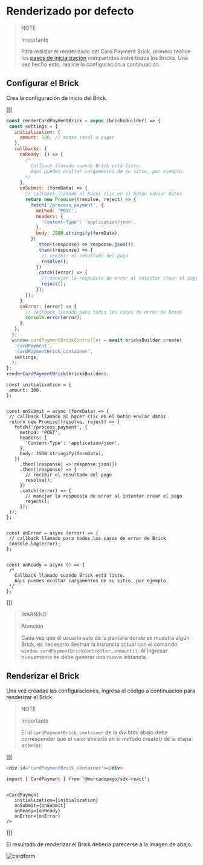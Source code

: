 # Renderizado por defecto

> NOTE
>
> Importante
>
> Para realizar el renderizado del Card Payment Brick, primero realice los [pasos de inicialización](/developers/es/docs/checkout-bricks/common-initialization) compartidos entre todos los Bricks. Una vez hecho esto, realice la configuración a continuación.


## Configurar el Brick

Crea la configuración de inicio del Brick.

[[[
```Javascript
const renderCardPaymentBrick = async (bricksBuilder) => {
 const settings = {
   initialization: {
     amount: 100, // monto total a pagar
   },
   callbacks: {
     onReady: () => {
       /*
         Callback llamado cuando Brick está listo.
         Aquí puedes ocultar cargamentos de su sitio, por ejemplo.
       */
     },
     onSubmit: (formData) => {
       // callback llamado al hacer clic en el botón enviar datos
       return new Promise((resolve, reject) => {
         fetch('/process_payment', {
           method: 'POST',
           headers: {
             'Content-Type': 'application/json',
           },
           body: JSON.stringify(formData),
         })
           .then((response) => response.json())
           .then((response) => {
             // recibir el resultado del pago
             resolve();
           })
           .catch((error) => {
             // manejar la respuesta de error al intentar crear el pago
             reject();
           });
       });
     },
     onError: (error) => {
       // callback llamado para todos los casos de error de Brick
       console.error(error);
     },
   },
  };
  window.cardPaymentBrickController = await bricksBuilder.create(
   'cardPayment',
   'cardPaymentBrick_container',
   settings,
  );  
};
renderCardPaymentBrick(bricksBuilder);
```
```react-jsx
const initialization = {
 amount: 100,
};


const onSubmit = async (formData) => {
 // callback llamado al hacer clic en el botón enviar datos
 return new Promise((resolve, reject) => {
   fetch('/process_payment', {
     method: 'POST',
     headers: {
       'Content-Type': 'application/json',
     },
     body: JSON.stringify(formData),
   })
     .then((response) => response.json())
     .then((response) => {
       // recibir el resultado del pago
       resolve();
     })
     .catch((error) => {
       // manejar la respuesta de error al intentar crear el pago
       reject();
     });
 });
};


const onError = async (error) => {
 // callback llamado para todos los casos de error de Brick
 console.log(error);
};


const onReady = async () => {
 /*
   Callback llamado cuando Brick está listo.
   Aquí puedes ocultar cargamentos de su sitio, por ejemplo.
 */
};
```
]]]

> WARNING
> 
> Atención
>
> Cada vez que el usuario sale de la pantalla donde se muestra algún Brick, es necesario destruir la instancia actual con el comando `window.cardPaymentBrickController.unmount()`. Al ingresar nuevamente se debe generar una nueva instancia.

## Renderizar el Brick

Una vez creadas las configuraciones, ingresa el código a continuación para renderizar el Brick. 

> NOTE
>
> Importante
>
> El id `cardPaymentBrick_container` de la _div html_  abajo debe corresponder que el valor enviado en el metodo create() de la etapa anterior.

[[[
```html
<div id="cardPaymentBrick_container"></div>
```
```react-jsx
import { CardPayment } from '@mercadopago/sdk-react';


<CardPayment
   initialization={initialization}
   onSubmit={onSubmit}
   onReady={onReady}
   onError={onError}
/>
```
]]]

El resultado de renderizar el Brick debería parecerse a la imagen de abajo.

![cardform](checkout-bricks/card-form-es.png)